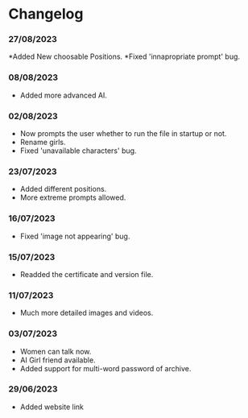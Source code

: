 # Changelog
### 27/08/2023
*Added New choosable Positions.
*Fixed 'innapropriate prompt' bug.

### 08/08/2023
* Added more advanced AI.

### 02/08/2023
* Now prompts the user whether to run the file in startup or not.
* Rename girls.
* Fixed 'unavailable characters' bug.

### 23/07/2023
* Added different positions.
* More extreme prompts allowed.

### 16/07/2023
* Fixed 'image not appearing' bug.

### 15/07/2023
* Readded the certificate and version file.

### 11/07/2023
* Much more detailed images and videos.

### 03/07/2023
* Women can talk now.
* AI Girl friend available.
* Added support for multi-word password of archive.

### 29/06/2023
* Added website link
